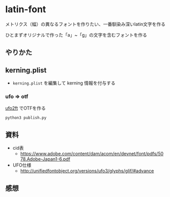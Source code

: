 # latin-font

メトリクス（幅）の異なるフォントを作りたい、一番馴染み深いlatin文字を作る

ひとまずオリジナルで作った「a」~「g」の文字を含むフォントを作る

## やりかた

## kerning.plist

- `kerning.plist` を編集して kerning 情報を付与する




### ufo => otf

[ufo2ft](https://github.com/googlefonts/ufo2ft) でOTFを作る

```
python3 publish.py
```

## 資料

- cid表
  - https://www.adobe.com/content/dam/acom/en/devnet/font/pdfs/5078.Adobe-Japan1-6.pdf
- UFO仕様
  - http://unifiedfontobject.org/versions/ufo3/glyphs/glif/#advance

## 感想

